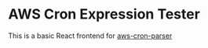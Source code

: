 # AWS Cron Expression Tester

This is a basic React frontend for [aws-cron-parser](https://github.com/beemhq/aws-cron-parser)
